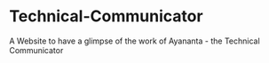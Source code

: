 # Technical-Communicator
A Website to have a glimpse of the work of Ayananta - the Technical Communicator
